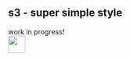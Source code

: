 ## s3 - super simple style
work in progress!
<br>
<a href="https://ko-fi.com/aquaticcalf"><img height='35' src="https://aqclf.xyz/kofi-test-readme/support_me_on_kofi_beige.png"></a>
